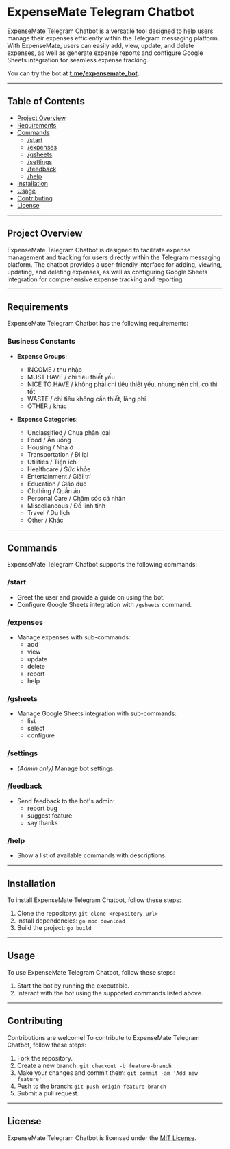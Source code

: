# ExpenseMate Telegram Chatbot

ExpenseMate Telegram Chatbot is a versatile tool designed to help users manage their expenses efficiently within the Telegram messaging platform. With ExpenseMate, users can easily add, view, update, and delete expenses, as well as generate expense reports and configure Google Sheets integration for seamless expense tracking.

You can try the bot at <b>[t.me/expensemate_bot](https://t.me/expensemate_bot).</b>

---

## Table of Contents

- [Project Overview](#project-overview)
- [Requirements](#requirements)
- [Commands](#commands)
    - [/start](#start)
    - [/expenses](#expenses)
    - [/gsheets](#gsheets)
    - [/settings](#settings)
    - [/feedback](#feedback)
    - [/help](#help)
- [Installation](#installation)
- [Usage](#usage)
- [Contributing](#contributing)
- [License](#license)

---

## Project Overview

ExpenseMate Telegram Chatbot is designed to facilitate expense management and tracking for users directly within the Telegram messaging platform. The chatbot provides a user-friendly interface for adding, viewing, updating, and deleting expenses, as well as configuring Google Sheets integration for comprehensive expense tracking and reporting.

---

## Requirements

ExpenseMate Telegram Chatbot has the following requirements:

### Business Constants

- **Expense Groups**:
    - INCOME / thu nhập
    - MUST HAVE / chi tiêu thiết yếu
    - NICE TO HAVE / không phải chi tiêu thiết yếu, nhưng nên chi, có thì tốt
    - WASTE / chi tiêu không cần thiết, lãng phí
    - OTHER / khác

- **Expense Categories**:
    - Unclassified / Chưa phân loại
    - Food / Ăn uống
    - Housing / Nhà ở
    - Transportation / Đi lại
    - Utilities / Tiện ích
    - Healthcare / Sức khỏe
    - Entertainment / Giải trí
    - Education / Giáo dục
    - Clothing / Quần áo
    - Personal Care / Chăm sóc cá nhân
    - Miscellaneous / Đồ linh tinh
    - Travel / Du lịch
    - Other / Khác

---

## Commands

ExpenseMate Telegram Chatbot supports the following commands:

### /start

- Greet the user and provide a guide on using the bot.
- Configure Google Sheets integration with `/gsheets` command.

### /expenses

- Manage expenses with sub-commands:
    - add
    - view
    - update
    - delete
    - report
    - help

### /gsheets

- Manage Google Sheets integration with sub-commands:
    - list
    - select
    - configure

### /settings

- *(Admin only)* Manage bot settings.

### /feedback

- Send feedback to the bot's admin:
    - report bug
    - suggest feature
    - say thanks

### /help

- Show a list of available commands with descriptions.

---

## Installation

To install ExpenseMate Telegram Chatbot, follow these steps:

1. Clone the repository: `git clone <repository-url>`
2. Install dependencies: `go mod download`
3. Build the project: `go build`

---

## Usage

To use ExpenseMate Telegram Chatbot, follow these steps:

1. Start the bot by running the executable.
2. Interact with the bot using the supported commands listed above.

---

## Contributing

Contributions are welcome! To contribute to ExpenseMate Telegram Chatbot, follow these steps:

1. Fork the repository.
2. Create a new branch: `git checkout -b feature-branch`
3. Make your changes and commit them: `git commit -am 'Add new feature'`
4. Push to the branch: `git push origin feature-branch`
5. Submit a pull request.

---

## License

ExpenseMate Telegram Chatbot is licensed under the [MIT License](LICENSE).
